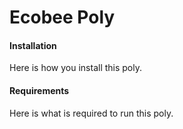 # Ecobee Poly

#### Installation

Here is how you install this poly.

#### Requirements

Here is what is required to run this poly.
